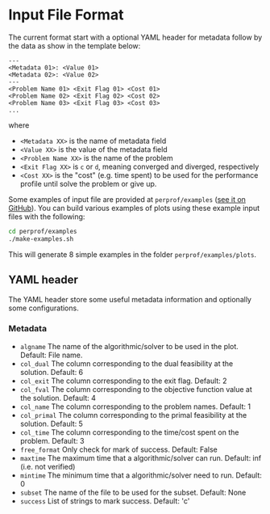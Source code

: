 # Input File Format

The current format start with a optional YAML header for metadata follow
by the data as show in the template below:

```plaintext
---
<Metadata 01>: <Value 01>
<Metadata 02>: <Value 02>
---
<Problem Name 01> <Exit Flag 01> <Cost 01>
<Problem Name 02> <Exit Flag 02> <Cost 02>
<Problem Name 03> <Exit Flag 03> <Cost 03>
...
```

where

- `<Metadata XX>` is the name of metadata field
- `<Value XX>` is the value of the metadata field
- `<Problem Name XX>` is the name of the problem
- `<Exit Flag XX>` is `c` or `d`, meaning converged and diverged, respectively
- `<Cost XX>` is the \"cost\" (e.g. time spent) to be used for the performance profile until solve the problem or give up.

Some examples of input file are provided at `perprof/examples` ([see it on GitHub](https://github.com/abelsiqueira/perprof-py/tree/master/perprof/examples)).
You can build various examples of plots using these example input files with the following:

```bash
cd perprof/examples
./make-examples.sh
```

This will generate 8 simple examples in the folder
`perprof/examples/plots`.

## YAML header

The YAML header store some useful metadata information and optionally
some configurations.

### Metadata

- `algname` The name of the algorithmic/solver to be used in the plot. Default: File name.
- `col_dual` The column corresponding to the dual feasibility at the solution. Default: 6
- `col_exit` The column corresponding to the exit flag. Default: 2
- `col_fval` The column corresponding to the objective function value at the solution. Default: 4
- `col_name` The column corresponding to the problem names. Default: 1
- `col_primal` The column corresponding to the primal feasibility at the solution. Default: 5
- `col_time` The column corresponding to the time/cost spent on the problem. Default: 3
- `free_format` Only check for mark of success. Default: False
- `maxtime` The maximum time that a algorithmic/solver can run. Default: inf (i.e. not verified)
- `mintime` The minimum time that a algorithmic/solver need to run. Default: 0
- `subset` The name of the file to be used for the subset. Default: None
- `success` List of strings to mark success. Default: 'c'
